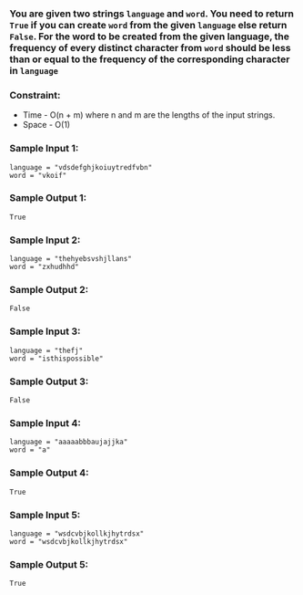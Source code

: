 ### You are given two strings ```language``` and ```word```. You need to return ```True``` if you can create ```word``` from the given ```language``` else return ```False```. For the word to be created from the given language, the frequency of every distinct character from ```word``` should be less than or equal to the frequency of the corresponding character in ```language```

### Constraint:
 - Time - O(n + m) where n and m are the lengths of the input strings.
 - Space - O(1)

### Sample Input 1:
```
language = "vdsdefghjkoiuytredfvbn"
word = "vkoif"

````
### Sample Output 1:
```
True
```

### Sample Input 2:
```
language = "thehyebsvshjllans"
word = "zxhudhhd"

````
### Sample Output 2:
```
False
```

### Sample Input 3:
```
language = "thefj"
word = "isthispossible"

````
### Sample Output 3:
```
False
```

### Sample Input 4:
```
language = "aaaaabbbaujajjka"
word = "a"

````
### Sample Output 4:
```
True
```

### Sample Input 5:
```
language = "wsdcvbjkollkjhytrdsx"
word = "wsdcvbjkollkjhytrdsx"

````
### Sample Output 5:
```
True
```
